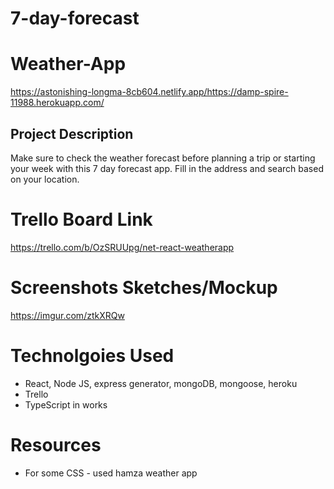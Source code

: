 # 7-day-forecast
# Weather-App

https://astonishing-longma-8cb604.netlify.app/https://damp-spire-11988.herokuapp.com/

## Project Description
Make sure to check the weather forecast before planning a trip or starting your week with this 7 day forecast app. Fill in the address and search based on your location.

# Trello Board Link
https://trello.com/b/OzSRUUpg/net-react-weatherapp

# Screenshots Sketches/Mockup
https://imgur.com/ztkXRQw

# Technolgoies Used
* React, Node JS, express generator, mongoDB, mongoose, heroku
* Trello
* TypeScript in works 

# Resources
* For some CSS - used hamza weather app

